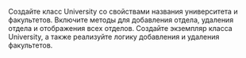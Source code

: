 Создайте класс University со свойствами
названия университета и факультетов.
Включите методы для добавления отдела,
удаления отдела и отображения всех
отделов. Создайте экземпляр класса
University, а также реализуйте логику
добавления и удаления факультетов.

